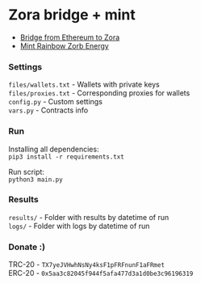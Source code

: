 # Zora bridge + mint

 - [Bridge from Ethereum to Zora](https://bridge.zora.energy/)
 - [Mint Rainbow Zorb Energy](https://zora.co/collect/zora:0x12e4527e2807978a49469f8d757abf5e07b32b8f)

### Settings
`files/wallets.txt` - Wallets with private keys \
`files/proxies.txt` - Corresponding proxies for wallets \
`config.py` - Custom settings \
`vars.py` - Contracts info 

### Run

Installing all dependencies: \
`pip3 install -r requirements.txt`

Run script: \
`python3 main.py`

### Results

`results/` - Folder with results by datetime of run \
`logs/` - Folder with logs by datetime of run

### Donate :)

TRC-20 - `TX7yeJVHwhNsNy4ksF1pFRFnunF1aFRmet` \
ERC-20 - `0x5aa3c82045f944f5afa477d3a1d0be3c96196319`
